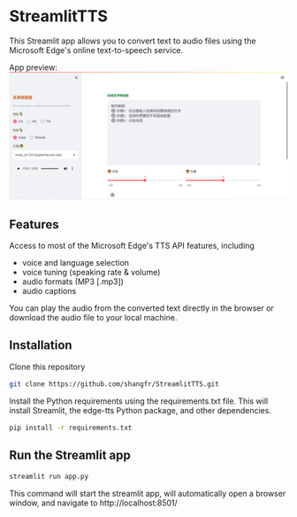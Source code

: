 # StreamlitTTS
This Streamlit app allows you to convert text to audio files using the Microsoft Edge's online text-to-speech service.

App preview:
![Screenshot1](./image.png?raw=true "Screenshot1")

## Features
Access to most of the Microsoft Edge's TTS API features, including
- voice and language selection
- voice tuning (speaking rate & volume)
- audio formats (MP3 [.mp3])
- audio captions

You can play the audio from the converted text directly in the browser or download the audio file to your local machine.


## Installation
Clone this repository
```bash
git clone https://github.com/shangfr/StreamlitTTS.git
```
Install the Python requirements using the requirements.txt file. This will install Streamlit, the edge-tts Python package, and other dependencies.
```bash
pip install -r requirements.txt
```

## Run the Streamlit app
```bash
streamlit run app.py
```
This command will start the streamlit app, will automatically open a browser window, and navigate to http://localhost:8501/
